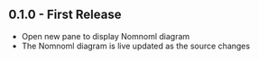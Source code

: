 ## 0.1.0 - First Release
* Open new pane to display Nomnoml diagram
* The Nomnoml diagram is live updated as the source changes
